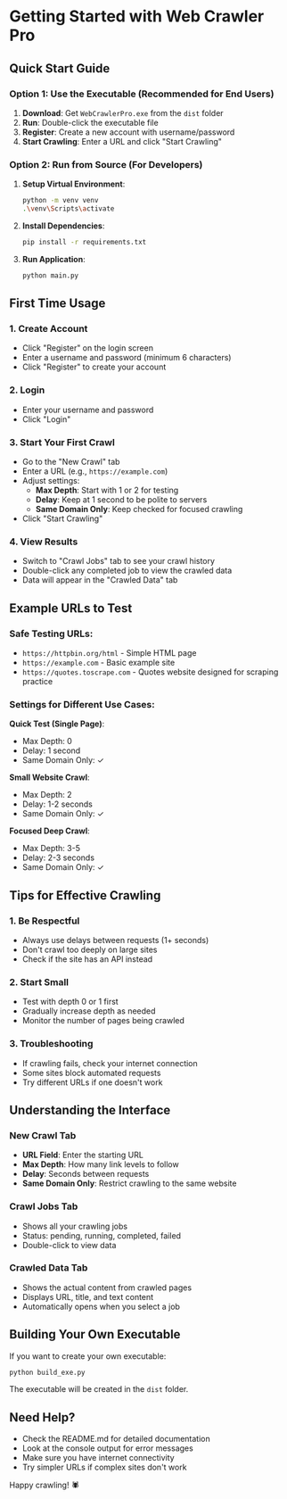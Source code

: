 # Getting Started with Web Crawler Pro

## Quick Start Guide

### Option 1: Use the Executable (Recommended for End Users)
1. **Download**: Get `WebCrawlerPro.exe` from the `dist` folder
2. **Run**: Double-click the executable file
3. **Register**: Create a new account with username/password
4. **Start Crawling**: Enter a URL and click "Start Crawling"

### Option 2: Run from Source (For Developers)
1. **Setup Virtual Environment**:
   ```bash
   python -m venv venv
   .\venv\Scripts\activate
   ```

2. **Install Dependencies**:
   ```bash
   pip install -r requirements.txt
   ```

3. **Run Application**:
   ```bash
   python main.py
   ```

## First Time Usage

### 1. Create Account
- Click "Register" on the login screen
- Enter a username and password (minimum 6 characters)
- Click "Register" to create your account

### 2. Login
- Enter your username and password
- Click "Login"

### 3. Start Your First Crawl
- Go to the "New Crawl" tab
- Enter a URL (e.g., `https://example.com`)
- Adjust settings:
  - **Max Depth**: Start with 1 or 2 for testing
  - **Delay**: Keep at 1 second to be polite to servers
  - **Same Domain Only**: Keep checked for focused crawling
- Click "Start Crawling"

### 4. View Results
- Switch to "Crawl Jobs" tab to see your crawl history
- Double-click any completed job to view the crawled data
- Data will appear in the "Crawled Data" tab

## Example URLs to Test

### Safe Testing URLs:
- `https://httpbin.org/html` - Simple HTML page
- `https://example.com` - Basic example site
- `https://quotes.toscrape.com` - Quotes website designed for scraping practice

### Settings for Different Use Cases:

**Quick Test (Single Page)**:
- Max Depth: 0
- Delay: 1 second
- Same Domain Only: ✓

**Small Website Crawl**:
- Max Depth: 2
- Delay: 1-2 seconds
- Same Domain Only: ✓

**Focused Deep Crawl**:
- Max Depth: 3-5
- Delay: 2-3 seconds
- Same Domain Only: ✓

## Tips for Effective Crawling

### 1. Be Respectful
- Always use delays between requests (1+ seconds)
- Don't crawl too deeply on large sites
- Check if the site has an API instead

### 2. Start Small
- Test with depth 0 or 1 first
- Gradually increase depth as needed
- Monitor the number of pages being crawled

### 3. Troubleshooting
- If crawling fails, check your internet connection
- Some sites block automated requests
- Try different URLs if one doesn't work

## Understanding the Interface

### New Crawl Tab
- **URL Field**: Enter the starting URL
- **Max Depth**: How many link levels to follow
- **Delay**: Seconds between requests
- **Same Domain Only**: Restrict crawling to the same website

### Crawl Jobs Tab
- Shows all your crawling jobs
- Status: pending, running, completed, failed
- Double-click to view data

### Crawled Data Tab
- Shows the actual content from crawled pages
- Displays URL, title, and text content
- Automatically opens when you select a job

## Building Your Own Executable

If you want to create your own executable:

```bash
python build_exe.py
```

The executable will be created in the `dist` folder.

## Need Help?

- Check the README.md for detailed documentation
- Look at the console output for error messages
- Make sure you have internet connectivity
- Try simpler URLs if complex sites don't work

Happy crawling! 🕷️
